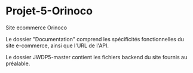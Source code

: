 # Projet-5-Orinoco
Site ecommerce Orinoco

Le dossier "Documentation" comprend les spécificités fonctionnelles du site e-commerce, ainsi que l'URL de l'API.

Le dossier JWDP5-master contient les fichiers backend du site fournis au préalable.
